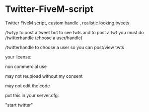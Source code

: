 # Twitter-FiveM-script
Twitter FiveM script, custom handle , realistic looking tweets


/twtyy to post a tweet but to see twts and to post a twt you must do /twitterhandle (choose a user/handle)


/twitterhandle to choose a user so you can post/view twts


your license:

non commercial use 


may not reupload without my consent


may not edit the code 


put this in your server.cfg:

"start twitter"


